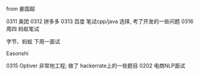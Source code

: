 

from 姜国超

0311 美团
0312 拼多多
0313 百度 笔试cpp/java 选择, 考了开发的一些问题
0316 周四 蚂蚁笔试

字节、蚂蚁 下周一面试

Easonshi

0315 Optiver 非常地工程; 做了 hackerrate上的一些题目
0202 电商NLP面试




